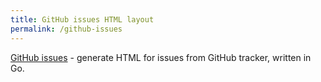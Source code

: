 ```yaml
---
title: GitHub issues HTML layout
permalink: /github-issues
---
```


<a href="https://github.com/kalimatas/githubissues" target="_blank">GitHub issues</a> - generate HTML for issues from GitHub tracker, written in Go.